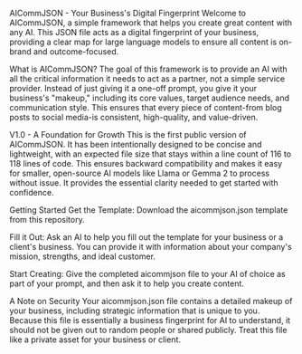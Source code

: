 AICommJSON - Your Business's Digital Fingerprint
Welcome to AICommJSON, a simple framework that helps you create great content with any AI. This JSON file acts as a digital fingerprint of your business, providing a clear map for large language models to ensure all content is on-brand and outcome-focused.

What is AICommJSON?
The goal of this framework is to provide an AI with all the critical information it needs to act as a partner, not a simple service provider. Instead of just giving it a one-off prompt, you give it your business's "makeup," including its core values, target audience needs, and communication style. This ensures that every piece of content-from blog posts to social media-is consistent, high-quality, and value-driven.

V1.0 - A Foundation for Growth
This is the first public version of AICommJSON. It has been intentionally designed to be concise and lightweight, with an expected file size that stays within a line count of 116 to 118 lines of code. This ensures backward compatibility and makes it easy for smaller, open-source AI models like Llama or Gemma 2 to process without issue. It provides the essential clarity needed to get started with confidence.

Getting Started
Get the Template: Download the aicommjson.json template from this repository.

Fill it Out: Ask an AI to help you fill out the template for your business or a client's business. You can provide it with information about your company's mission, strengths, and ideal customer.

Start Creating: Give the completed aicommjson file to your AI of choice as part of your prompt, and then ask it to help you create content.

A Note on Security
Your aicommjson.json file contains a detailed makeup of your business, including strategic information that is unique to you. Because this file is essentially a business fingerprint for AI to understand, it should not be given out to random people or shared publicly. Treat this file like a private asset for your business or client.
